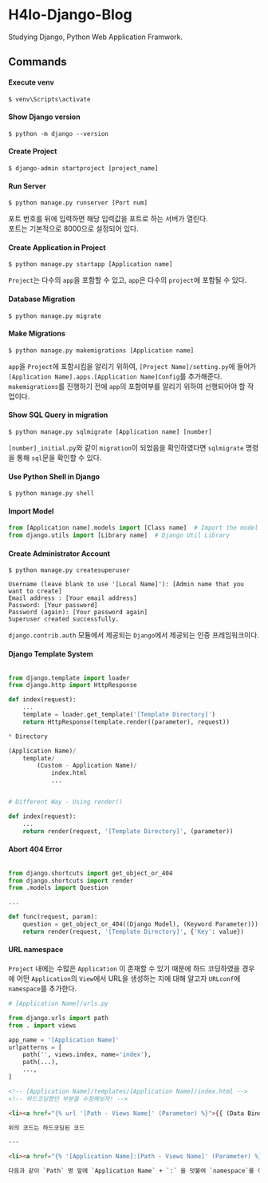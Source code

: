 # H4lo-Django-Blog

Studying Django, Python Web Application Framwork.

## Commands

#### Execute venv

```
$ venv\Scripts\activate
```

#### Show Django version

```
$ python -m django --version
```

#### Create Project

```
$ django-admin startproject [project_name]
```

#### Run Server

```
$ python manage.py runserver [Port num]
```

포트 번호를 뒤에 입력하면 해당 입력값을 포트로 하는 서버가 열린다.<br>
포트는 기본적으로 8000으로 설정되어 있다.

#### Create Application in Project

```
$ python manage.py startapp [Application name]
```

`Project`는 다수의 `app`을 포함할 수 있고, `app`은 다수의 `project`에 포함될 수 있다.

#### Database Migration

```
$ python manage.py migrate
```

#### Make Migrations

```
$ python manage.py makemigrations [Application name]
```

`app`을 `Project`에 포함시킴을 알리기 위하여, `[Project Name]/setting.py`에 들어가 `[Application Name].apps.[Application Name]Config`를 추가해준다.<br>
`makemigrations`를 진행하기 전에 `app`의 포함여부를 알리기 위하여 선행되어야 할 작업이다.

#### Show SQL Query in migration

```
$ python manage.py sqlmigrate [Application name] [number]
```

`[number]_initial.py`와 같이 `migration`이 되었음을 확인하였다면 `sqlmigrate` 명령을 통해 `sql`문을 확인할 수 있다.


#### Use Python Shell in Django

```
$ python manage.py shell
```

#### Import Model

```python
from [Application name].models import [Class name]  # Import the model classes we just wrote
from django.utils import [Library name]  # Django Util Library
```


#### Create Administrator Account

```
$ python manage.py createsuperuser
```

```
Username (leave blank to use '[Local Name]'): [Admin name that you want to create]
Email address : [Your email address]
Password: [Your password]
Password (again): [Your password again]
Superuser created successfully.
```

`django.contrib.auth` 모듈에서 제공되는 `Django`에서 제공되는 인증 프레임워크이다.

#### Django Template System

```python

from django.template import loader
from django.http import HttpResponse

def index(request):
    ...
    template = loader.get_template('[Template Directory]')
    return HttpResponse(template.render((parameter), request))

* Directory

(Application Name)/
    template/
        (Custom - Application Name)/
            index.html
            ...
```

```python

# Different Way - Using render()

def index(request):
    ...
    return render(request, '[Template Directory]', (parameter))

```

#### Abort 404 Error

```python

from django.shortcuts import get_object_or_404
from django.shortcuts import render
from .models import Question

...

def func(request, param):
    question = get_object_or_404((Django Model), (Keyword Parameter)))
    return render(request, '[Template Directory]', {'Key': value})

```

#### URL namespace

`Project` 내에는 수많은 `Application` 이 존재할 수 있기 때문에 하드 코딩하였을 경우에 어떤 `Application`의 `View`에서 URL을 생성하는 지에 대해 알고자 `URLconf`에 `namespace`를 추가한다.

```python
# [Application Name]/urls.py

from django.urls import path
from . import views

app_name = '[Application Name]'
urlpatterns = [
    path('', views.index, name='index'),
    path(...),
    ...,
]
```

```html
<!-- [Application Name]/templates/[Application Name]/index.html -->
<!-- 하드코딩했던 부분을 수정해보자! -->

<li><a href="{% url '[Path - Views Name]' (Parameter) %}">{{ (Data Binding) }}</a></li>

위의 코드는 하드코딩된 코드

---

<li><a href="{% '[Application Name]:[Path - Views Name]' (Parameter) %}">{{ (Data Binding) }}</a></li>

다음과 같이 `Path` 명 앞에 `Application Name` + `:` 을 덧붙여 `namespace`를 이용하자.
```